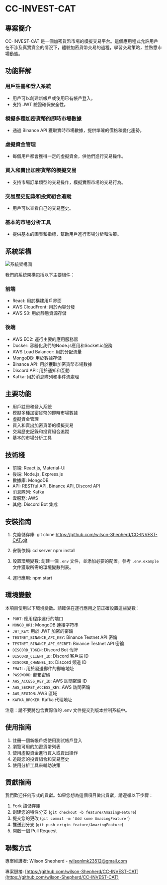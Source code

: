 # CC-INVEST-CAT

## 專案簡介

CC-INVEST-CAT 是一個加密貨幣市場的模擬交易平台。這個應用程式允許用戶在不涉及真實資金的情況下，體驗加密貨幣交易的過程，學習交易策略，並熟悉市場動態。

## 功能詳解

### 用戶註冊和登入系統
- 用戶可以創建新帳戶或使用已有帳戶登入。
- 支持 JWT 驗證確保安全性。

### 模擬多種加密貨幣的即時市場數據
- 通過 Binance API 獲取實時市場數據，提供準確的價格和變化趨勢。

### 虛擬資金管理
- 每個用戶都會獲得一定的虛擬資金，供他們進行交易操作。

### 買入和賣出加密貨幣的模擬交易
- 支持市場訂單類型的交易操作，模擬實際市場的交易行為。

### 交易歷史記錄和投資組合追蹤
- 用戶可以查看自己的交易歷史。

### 基本的市場分析工具
- 提供基本的圖表和指標，幫助用戶進行市場分析和決策。

## 系統架構

![系統架構圖](https://cc-invest-cat-s3.s3.ap-northeast-1.amazonaws.com/Screenshot+2024-07-26+at+11.48.17.png)

我們的系統架構包括以下主要組件：

### 前端
- React: 用於構建用戶界面
- AWS CloudFront: 用於內容分發
- AWS S3: 用於靜態資源存儲

### 後端
- AWS EC2: 運行主要的應用服務器
- Docker: 容器化我們的Node.js應用和Socket.io服務
- AWS Load Balancer: 用於分配流量
- MongoDB: 用於數據存儲
- Binance API: 用於獲取加密貨幣市場數據
- Discord API: 用於通知和互動
- Kafka: 用於消息隊列和事件流處理

## 主要功能

- 用戶註冊和登入系統
- 模擬多種加密貨幣的即時市場數據
- 虛擬資金管理
- 買入和賣出加密貨幣的模擬交易
- 交易歷史記錄和投資組合追蹤
- 基本的市場分析工具

## 技術棧

- 前端: React.js, Material-UI
- 後端: Node.js, Express.js
- 數據庫: MongoDB
- API: RESTful API, Binance API, Discord API
- 消息隊列: Kafka
- 雲服務: AWS
- 其他: Discord Bot 集成

## 安裝指南

1. 克隆儲存庫:
git clone https://github.com/wilson-Shepherd/CC-INVEST-CAT.git

2. 安裝依賴:
cd server
npm install

3. 設置環境變數:
創建一個 `.env` 文件，並添加必要的配置。參考 `.env.example` 文件獲取所需的環境變數列表。

4. 運行應用:
npm start

## 環境變數

本項目使用以下環境變數。請確保在運行應用之前正確設置這些變數：

- `PORT`: 應用程序運行的端口
- `MONGO_URI`: MongoDB 連接字符串
- `JWT_KEY`: 用於 JWT 加密的密鑰
- `TESTNET_BINANCE_API_KEY`: Binance Testnet API 密鑰
- `TESTNET_BINANCE_API_SECRET`: Binance Testnet API 密鑰
- `DISCORD_TOKEN`: Discord Bot 令牌
- `DISCORD_CLIENT_ID`: Discord 客戶端 ID
- `DISCORD_CHANNEL_ID`: Discord 頻道 ID
- `EMAIL`: 用於發送郵件的郵箱地址
- `PASSWORD`: 郵箱密碼
- `AWS_ACCESS_KEY_ID`: AWS 訪問密鑰 ID
- `AWS_SECRET_ACCESS_KEY`: AWS 訪問密鑰
- `AWS_REGION`: AWS 區域
- `KAFKA_BROKER`: Kafka 代理地址

注意：請不要將包含實際值的 .env 文件提交到版本控制系統中。

## 使用指南

1. 註冊一個新帳戶或使用測試帳戶登入
2. 瀏覽可用的加密貨幣列表
3. 使用虛擬資金進行買入或賣出操作
4. 追蹤您的投資組合和交易歷史
5. 使用分析工具來輔助決策

## 貢獻指南

我們歡迎任何形式的貢獻。如果您想為這個項目做出貢獻，請遵循以下步驟：

1. Fork 該儲存庫
2. 創建您的特性分支 (`git checkout -b feature/AmazingFeature`)
3. 提交您的更改 (`git commit -m 'Add some AmazingFeature'`)
4. 推送到分支 (`git push origin feature/AmazingFeature`)
5. 開啟一個 Pull Request

## 聯繫方式

專案維護者: Wilson Shepherd - wilsonlmk23512@gmail.com

專案鏈接: [https://github.com/wilson-Shepherd/CC-INVEST-CAT](https://github.com/wilson-Shepherd/CC-INVEST-CAT)
